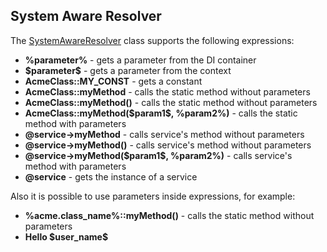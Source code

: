 System Aware Resolver
---------------------

The [SystemAwareResolver](../../Resolver/SystemAwareResolver.php) class supports the following expressions:

 - **%parameter%** - gets a parameter from the DI container
 - **\$parameter\$** - gets a parameter from the context
 - **AcmeClass::MY_CONST** - gets a constant
 - **AcmeClass::myMethod** - calls the static method without parameters
 - **AcmeClass::myMethod()** - calls the static method without parameters
 - **AcmeClass::myMethod(\$param1\$, %param2%)** - calls the static method with parameters
 - **@service->myMethod** - calls service's method without parameters
 - **@service->myMethod()** - calls service's method without parameters
 - **@service->myMethod(\$param1\$, %param2%)** - calls service's method with parameters
 - **@service** - gets the instance of a service

Also it is possible to use parameters inside expressions, for example:

 - **%acme.class_name%::myMethod()** - calls the static method without parameters
 - **Hello \$user_name\$**
